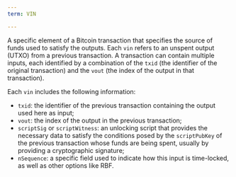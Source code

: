 ```yaml
---
term: VIN

---
```

A specific element of a Bitcoin transaction that specifies the source of funds used to satisfy the outputs. Each `vin` refers to an unspent output (UTXO) from a previous transaction. A transaction can contain multiple inputs, each identified by a combination of the `txid` (the identifier of the original transaction) and the `vout` (the index of the output in that transaction).

Each `vin` includes the following information:


- `txid`: the identifier of the previous transaction containing the output used here as input;
- `vout`: the index of the output in the previous transaction;
- `scriptSig` or `scriptWitness`: an unlocking script that provides the necessary data to satisfy the conditions posed by the `scriptPubKey` of the previous transaction whose funds are being spent, usually by providing a cryptographic signature;
- `nSequence`: a specific field used to indicate how this input is time-locked, as well as other options like RBF.